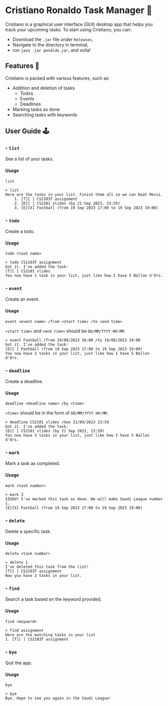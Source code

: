 # Cristiano Ronaldo Task Manager 🤖

Cristiano is a graphical user interface (GUI) desktop app that helps you track your upcoming tasks. To start using Cristiano, you can:

- Download the `.jar` file under `Releases`,
- Navigate to the directory in terminal,
- run `java -jar penaldo.jar`, and voila!

## Features 👾

Cristiano is packed with various features, such as:

* Addition and deletion of tasks
    * Todos
    * Events
    * Deadlines
* Marking tasks as done
* Searching tasks with keywords

## User Guide 🕹

### - `list`

See a list of your tasks.

#### Usage

`list`

```
> list
Here are the tasks in your list. Finish them all so we can beat Messi.
	1. [T][ ] CS2103T assignment
	2. [D][ ] CS2101 slides (by 21 Sep 2023, 23:59)
	3. [E][X] Football (from 19 Sep 2023 17:00 to 19 Sep 2023 19:00)
```

### - `todo`

Create a todo.

#### Usage

`todo <task name>`

```
> todo CS2103T assignment
Got it. I've added the task:
[T][ ] CS2101 slides
You now have 1 task in your list, just like how I have 5 Ballon d'Ors.
```

### - `event`

Create an event.

#### Usage

`event <event name> /from <start time> /to <end time>`

`<start time>` and `<end time>` should be `DD/MM/YYYY HH:MM`.

```
> event Football /from 19/09/2023 16:00 /to 19/09/2023 19:00
Got it. I've added the task:
[E][ ] Football (from 19 Sep 2023 17:00 to 19 Sep 2023 19:00)
You now have 2 tasks in your list, just like how I have 5 Ballon d'Ors.
```

### - `deadline`

Create a deadline.

#### Usage

`deadline <deadline name> /by <time>`

`<time>` should be in the form of `DD/MM/YYYY HH:MM`.

```
> deadline CS2101 slides /due 21/09/2023 23:59
Got it. I've added the task:
[D][ ] CS2101 slides (by 21 Sep 2023, 23:59)
You now have 3 tasks in your list, just like how I have 5 Ballon d'Ors.
```

### - `mark`

Mark a task as completed.

#### Usage

`mark <task number>`

```
> mark 3
SIUUU! I've marked this task as done. We will make Saudi League number 1.
[E][X] Football (from 19 Sep 2023 17:00 to 19 Sep 2023 19:00)
```

### - `delete`

Delete a specific task.

#### Usage

`delete <task number>`

```
> delete 1
I've deleted this task from the list!
[T][ ] CS2103T assignment
Now you have 2 tasks in your list.
```

### - `find`

Search a task based on the keyword provided.

#### Usage

`find <keyword>`

```
> find assignment
Here are the matching tasks in your list
1. [T][ ] CS2103T assignment
```

### - `bye`

Quit the app.

#### Usage

`bye`

```
> bye
Bye. Hope to see you again in the Saudi League!
```